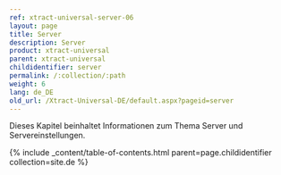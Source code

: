 ```yaml
---
ref: xtract-universal-server-06
layout: page
title: Server
description: Server
product: xtract-universal
parent: xtract-universal
childidentifier: server
permalink: /:collection/:path
weight: 6
lang: de_DE
old_url: /Xtract-Universal-DE/default.aspx?pageid=server
---
```


Dieses Kapitel beinhaltet Informationen zum Thema Server und Servereinstellungen.

{% include _content/table-of-contents.html parent=page.childidentifier collection=site.de %}
